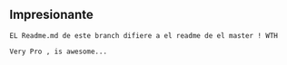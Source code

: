## Impresionante 

	EL Readme.md de este branch difiere a el readme de el master ! WTH 

	Very Pro , is awesome...
